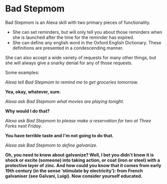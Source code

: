 # Bad Stepmom

Bad Stepmom is an Alexa skill with two primary pieces of functionality.
- She can set reminders, but will only tell you about those reminders when she is launched after the time for the reminder has expired.
- She can define any english word in the Oxford English Dictionary. These definitions are presented in a condescending manner.

She can also accept a wide variety of requests for many other things, but she will always give a snarky denial for any of those requests.

Some examples:

*Alexa tell Bad Stepmom to remind me to get groceries tomorrow.*

**Yea, okay, whatever, sure.**

*Alexa ask Bad Stepmom what movies are playing tonight.*

**Why would I do that?**

*Alexa ask Bad Stepmom to please make a reservation for two at Three Forks next Friday.*

**You have terrible taste and I'm not going to do that.**

*Alexa ask Bad Stepmom to define galvanize.*

**Oh, you need to know about galvanize? Well, I bet you didn't know it is shock or excite (someone) into taking action, or coat (iron or steel) with a protective layer of zinc. And how could you know that it comes from early 19th century (in the sense ‘stimulate by electricity’): from French galvaniser (see Galvani, Luigi). Now consider yourself educated.**
